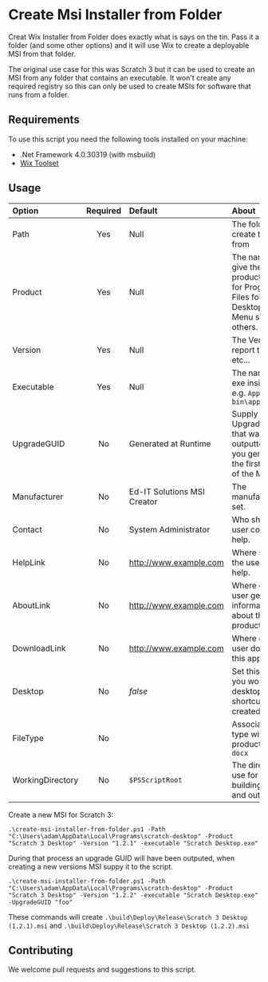 # Create Msi Installer from Folder

Creat Wix Installer from Folder does exactly what is says on the tin. Pass it a folder (and some other options) and it will use Wix to create a deployable MSI from that folder.

The original use case for this was Scratch 3 but it can be used to create an MSI from any folder that contains an executable. It won't create any required registry so this can only be used to create MSIs for software that runs from a folder.

## Requirements

To use this script you need the following tools installed on your machine:

 - .Net Framework 4.0.30319 (with msbuild)
 - [Wix Toolset](http://wixtoolset.org/releases/)

## Usage

|Option|Required|Default|About|
|:-----|:------:|:------|:----|
|Path|Yes|Null|The folder to create the MSI from|
|Product|Yes|Null|The name to give the product. Used for Program Files folder, Desktop/Start Menu shortcut & others.|
|Version|Yes|Null|The Version to report to AD etc...|
|Executable|Yes|Null|The name of the exe inside `Path`. e.g. `App.exe` or `bin\app.exe`|
|UpgradeGUID|No|Generated at Runtime|Supply the UpgradeGUID that was outputted when you generated the first version of the MSI.|
|Manufacturer|No|Ed-IT Solutions MSI Creator|The manufacturer to set.|
|Contact|No|System Administrator|Who should the user contact for help.|
|HelpLink|No|http://www.example.com|Where should the user go for help.|
|AboutLink|No|http://www.example.com|Where can the user get more information about this product.|
|DownloadLink|No|http://www.example.com|Where can the user download this app.|
|Desktop|No|_false_|Set this flag if you would like a desktop shortcut to be created as well.|
|FileType|No||Associate a file type with this product. e.g. `docx`|
|WorkingDirectory|No|`$PSScriptRoot`|The directory to use for building,caching and output.|

Create a new MSI for Scratch 3:
```
.\create-msi-installer-from-folder.ps1 -Path "C:\Users\adam\AppData\Local\Programs\scratch-desktop" -Product "Scratch 3 Desktop" -Version "1.2.1" -executable "Scratch Desktop.exe"
```

During that process an upgrade GUID will have been outputed, when creating a new versions MSI suppy it to the script.

```
.\create-msi-installer-from-folder.ps1 -Path "C:\Users\adam\AppData\Local\Programs\scratch-desktop" -Product "Scratch 3 Desktop" -Version "1.2.2" -executable "Scratch Desktop.exe" -UpgradeGUID "foo"
```

These commands will create `.\build\Deploy\Release\Scratch 3 Desktop (1.2.1).msi` and `.\build\Deploy\Release\Scratch 3 Desktop (1.2.2).msi`

## Contributing

We welcome pull requests and suggestions to this script.
